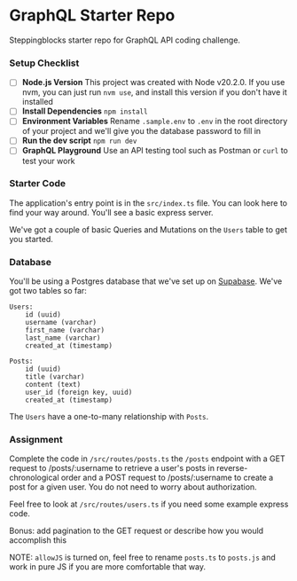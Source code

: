 # GraphQL Starter Repo

Steppingblocks starter repo for GraphQL API coding challenge.

### Setup Checklist

- [ ] **Node.js Version**
      This project was created with Node v20.2.0. If you use nvm, you can just run `nvm use`, and install this version if you don't have it installed
- [ ] **Install Dependencies**
      `npm install`
- [ ] **Environment Variables**
      Rename `.sample.env` to `.env` in the root directory of your project and we'll give you the database password to fill in
- [ ] **Run the dev script**
      `npm run dev`
- [ ] **GraphQL Playground**
      Use an API testing tool such as Postman or `curl` to test your work

### Starter Code

The application's entry point is in the `src/index.ts` file. You can look here to find your way around. You'll see a basic express server.

We've got a couple of basic Queries and Mutations on the `Users` table to get you started.

### Database

You'll be using a Postgres database that we've set up on [Supabase](https://supabase.com/). We've got two tables so far:

```
Users:
    id (uuid)
    username (varchar)
    first_name (varchar)
    last_name (varchar)
    created_at (timestamp)

Posts:
    id (uuid)
    title (varchar)
    content (text)
    user_id (foreign key, uuid)
    created_at (timestamp)
```

The `Users` have a one-to-many relationship with `Posts`.

### Assignment

Complete the code in `/src/routes/posts.ts` the `/posts` endpoint with a GET request to /posts/:username to retrieve a user's posts in reverse-chronological order and a POST request to /posts/:username to create a post for a given user. You do not need to worry about authorization.

Feel free to look at `/src/routes/users.ts` if you need some example express code.

Bonus: add pagination to the GET request or describe how you would accomplish this

NOTE: `allowJS` is turned on, feel free to rename `posts.ts` to `posts.js` and work in pure JS if you are more comfortable that way.
